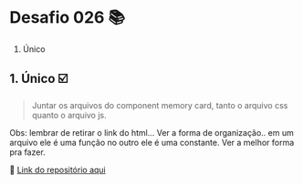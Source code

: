 # Desafio 026 :books:

1. Único


## 1. Único :ballot_box_with_check:

> Juntar os arquivos do component memory card, tanto o arquivo css quanto o arquivo js. 

Obs: lembrar de retirar o link do html... Ver a forma de organização.. em um arquivo ele é uma função no outro ele é uma constante. Ver a melhor forma pra fazer. 



:memo: [Link do repositório aqui]()




